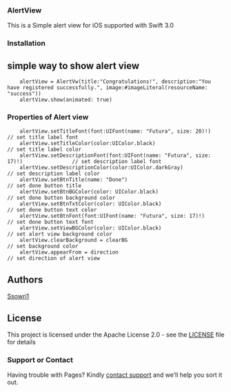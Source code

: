 

### AlertView

This is a Simple alert view for iOS supported with Swift 3.0


### Installation

## simple way to show alert view

        alertView = AlertVw(title:"Congratulations!", description:"You have registered successfully.", image:#imageLiteral(resourceName: "success"))
        alertView.show(animated: true)
        
### Properties of Alert view

        alertView.setTitleFont(font:UIFont(name: "Futura", size: 20)!)                      // set title label font
        alertView.setTitleColor(color:UIColor.black)                                        // set title label color
        alertView.setDescriptionFont(font:UIFont(name: "Futura", size: 17)!)                // set description label font
        alertView.setDescriptionColor(color:UIColor.darkGray)                               // set description label color
        alertView.setBtnTitle(name: "Done")                                                 // set done button title
        alertView.setBtnBGColor(color: UIColor.black)                                       // set done button background color
        alertView.setBtnTxtColor(color: UIColor.black)                                      // set done button text color
        alertView.setBtnFont(font:UIFont(name: "Futura", size: 17)!)                        // set done button text font
        alertView.setViewBGColor(color: UIColor.black)                                      // set alert view background color
        alertView.clearBackground = clearBG                                                 // set background color
        alertView.appearFrom = direction                                                    // set direction of alert view

## Authors

[Ssowri1](https://github.com/ssowri1)

## License

This project is licensed under the Apache License 2.0 - see the [LICENSE](LICENSE) file for details

### Support or Contact

Having trouble with Pages? Kindly [contact support](https://github.com/contact) and we’ll help you sort it out.
